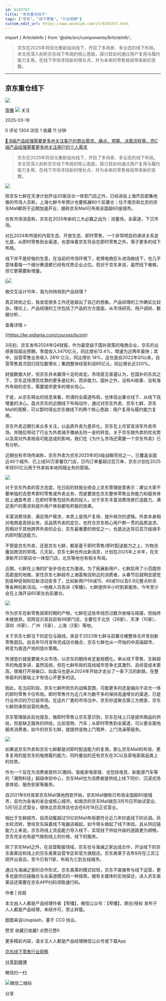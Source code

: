 ```yaml
---
id: 6193747
title: "京东重仓线下"
tags: ["京东", "线下零售", "行业观察"]
custom_edit_url: https://www.woshipm.com/it/6193747.html
---
```

import { ArticleInfo } from '@site/src/components/ArticleInfo';

<ArticleInfo
    author="窄播"
    authorLink="https://www.woshipm.com/u/1521537"
    published="2025-03-18"
    views={1304}
    comments={0}
    collects={1}
/>

> 京东在2025年将目光重新投向线下，开启了多场景、多业态的线下布局。本文将深入剖析京东线下布局的核心思路，探讨其如何通过用户复用与履约能力复用，在线下市场寻找新的增长点，并为未来的零售格局带来新的变数。

---

## 京东重仓线下

[![](https://static.woshipm.com/view/woshipm_api_def_20230601112921_4944.png?imageView2/1/w/72/h/72/q/100)](https://www.woshipm.com/u/1521537)

[窄播](https://www.woshipm.com/u/1521537) ![](https://static.woshipm.com/tag/1122_1@2x.png) 关注

2025-03-18

0 评论 1304 浏览 1 收藏 11 分钟

[🔗 B端产品经理需要更多地关注客户的商业需求、痛点、预算、决策流程等，而C端产品经理需要更多地关注用户的个人需求](https://ke.qidianla.com/courses/bcpm)

> 京东在2025年将目光重新投向线下，开启了多场景、多业态的线下布局。本文将深入剖析京东线下布局的核心思路，探讨其如何通过用户复用与履约能力复用，在线下市场寻找新的增长点，并为未来的零售格局带来新的变数。

![](https://image.woshipm.com/2025/01/03/482d9512-c9a0-11ef-828a-00163e1bca14.png)

除京东七鲜在天津计划开设20家店仓一体型门店之外，已经进驻上海开启密集地推的市场人员称，上海七鲜今年预计也要拓展60个前置仓；位于南京和北京的京东Mall都将于近期加速开业，据称京东Mall已布局全国超60座城市。

也有市场消息称，京东在2025年新的三大必赢之战为：流量场，全渠道，下沉市场。

对比2024年所提的内容生态、开放生态、即时零售，一个非常明显的递进关系变化是，从即时零售到全渠道，也意味着京东将会在即时零售之外，落子更多的线下布局。

线下并不是好做的生意，在当前的市场环境下，老牌电商巨头进场做线下，也几乎意味着每一个细分赛道都已经有优势企业占位。但对于京东来说，虽然线下难做，但它更需要新增量。

[![](https://image.woshipm.com/2023/08/02/769bf6f4-30e6-11ee-b3cb-00163e0b5ff3.png)

做交互设计10年，我为何转岗到产品经理？

真正转岗之后，我发现很多工作还是超出了自己的想象。产品经理的工作确实比较杂。理论上，产品经理的工作包括了产品的方方面面，从市场研究、用户调研、数据分析...

查看详情 >

](https://ke.qidianla.com/courses/bcpm)

3月初，京东发布2024年Q4财报，作为最受益于国补政策的电商企业，京东的业绩表现超出预期，季度收入3470亿元，同比增长13.4%，增速为近两年最快；其中，自营零售业务收入 2810 亿元，同比增长 14%，这也是自2022年Q1以来，自营零售首次回归双位数增长；集团整体经营利润85亿元，同比增长近320%。

财报数据大好，但京东并未赢得十足的肯定。市场意见普遍认为，在国补的东风之下，京东这场漂亮仗靠的更多是红利，而非能力。国补之外，没有AI故事、没有海外布局的京东，需要提供更多的增长信心。

于是，从京东释出的信息来看，所谓的全渠道布局，也体现出重仓线下、从线下找增量的决心。盘点京东的近期线下布局动作，通过对京东外卖、京东七鲜、京东Mall的观察，可以暂时得出京东做线下的两个核心思路：用户复用与履约能力复用。

京东外卖近期引来众多关注，以品质外卖为差异化，京东在上月官宣进军外卖市场，并随后带动了行业为外卖骑手缴纳五险一金的转变。关于京东做外卖的优劣势以及其对外卖格局可能造成的影响，我们在《为什么市场还需要一个京东外卖》已有分析。

近期也有市场传闻称，京东外卖为京东2025年的S级战略项目之一，已覆盖全国近40个城市、已上线50万家餐饮门店，日均订单量超过百万单，京东计划在2025年将50亿元用于外卖和本地同城业务的营销。

![](https://image.woshipm.com/2025/03/17/e3b63d9c-0319-11f0-8814-00163e09d72f.jpg)

对于京东外卖的官方态度，在日前的财报业绩会上京东管理层曾表示：建议大家不要单独的去思考即时零售或外卖业务，而是要放在京东整体零售业务能力和服务体验上通盘考虑；在即时零售包括外卖的投入，对于京东丰富消费场景打造能力，满足用户的需求和提升用户体验都有积极的效果。

丰富消费场景、满足用户需求，本质上是用户复用、提升频次的逻辑。外卖本身相对电商是高频业务，且品质外卖的定位，也符合京东核心用户群一贯的品质追求。而相对于其他跨界外卖的企业，京东最重要的倚仗之一，也是达达背后百万级骑手的即时配送能力。

不管是京东外卖，还是京东七鲜，都是基于即时零售/即时配送能力之上，为物流叠加商流的举措。几天前，京东七鲜也传出新消息，计划在2025年上半年，在天津新开20家店仓一体型门店，北京等地也有相关布局。

近期，七鲜在上海的扩张步伐也尤为激进。为了拓展新用户，七鲜启用了小范围但高密度的地推。家住京东七鲜超市上海荟聚店附近的消费者，从春节后就明显感觉到各种促销和拉新活动变多了，比如新用户59减15、49减10以及0.9元整点秒杀等各种拉新活动。一地推人员告诉《窄播》，七鲜提供半小时到家服务，今年至少会在上海开设60家左右前置仓。

![](https://image.woshipm.com/2025/03/17/e474017e-0319-11f0-8814-00163e09d72f.png)

作为京东在新零售探索时期的产物，七鲜在这些年经历过数次收缩与摇摆，但始终未被放弃。官网显示其目前有68家门店，主要位于北京（28家）、天津（10家）、深圳（6家）、广州（5家）、上海（2家）等地。

关于京东七鲜当下的定位与路线，来自于2023年七鲜与前置仓被整体合并至创新零售部后。自去年10月宣布完成店仓融合，京东七鲜也从一开始的中高端超市，转变为直连产地的低价策略。

所谓低价就是要做大众市场，以京东的期待肯定是规模化。单从线下零售、生鲜超市的角度来讲，虽然高频，但在七鲜布局的高线城市竞争尤其激烈、且经营成本更高，很难打开突破口，如盒马也是从2024年开始才走出了一条下沉的新路，在整体盈利的基础上才有信心开更多的店。

因此，在当前阶段，京东七鲜所担负的战略意图，可能更多的还是偏向于店仓一体的即时零售卡位布局。即时零售作为近几年为数不多的保持高速增长的渠道，已是行业共识的万亿级市场。在这片广袤的市场当中，京东秒送聚合第三方商家，京东七鲜则承担自营的角色。

京东管理层此前也提及，做即时零售让京东意识到，京东在线上只是提供商品的供给，但是缺乏服务的供给，比如宠物、汽车；从即时零售到全渠道，可以更全面地服务消费者。如今的京东七鲜，就提供宠物上门喂养、上门洗澡等服务。

![](https://image.woshipm.com/2025/03/17/e545ec84-0319-11f0-8814-00163e09d72f.jpg)

如果说京东外卖和京东七鲜都是对即时配送能力的复用，那么京东Mall的布局，更多复用的是京东的电商履约能力，同时叠加的还有京东在3C以及家电家居品类上的优势。

作为一个旨在为消费者提供3C数码、智能家电家居、也包括电竞、新能源汽车等的「潮购科技」超级体验中心，京东Mall也为消费者提供线上线下同价、沉浸式场景体验、服务到家等服务。

自2021年9月首家京东Mall落地西安开始，京东Mall据称已布局全国超60座城市，且均为各省的省会或核心城市。如南京的京东Mall就在3月15日开始试营业、5月1日正式营业，很快北京双井店也会在6月18日正式营业。

相比于生鲜超市，投资动辄超过10亿的Mall布局更符合近几年抄底线下的论调。风水轮流转，曾经京东踩着线下电器店崛起，如今带头做起了线下体验。且从供应链能力上来说，京东将线上货品能力导入线下、实现线下供给升级的道路更为顺畅，京东完全也有底气做到线上的价格、线下的服务。

除了京东Mall之外，在自营鞋服领域，京东也与海澜之家达成合作，开设线下的京东奥莱店和线上的京东奥莱自营专区和官方旗舰店。京东奥莱于去年9月在江苏江阴开出首店，至今已有11家，布局为三到五线城市。

通过与海澜之家的合作形式，京东奥莱的模式较轻，京东不直接参与线下运营，更多也是供应链融合与全渠道模式的一种探索。据有关媒体的实地探访，进入京东奥莱店还需要在京东APP扫码领取通行码。

作者 | 肖超

本文由人人都是产品经理作者【窄播】，微信公众号：【窄播】，原创/授权 发布于人人都是产品经理，未经许可，禁止转载。

题图来自Unsplash，基于 CC0 协议。

赞赏 收藏已收藏1 点赞已赞0

更多精彩内容，请关注人人都是产品经理微信公众号或下载App

[京东](https://www.woshipm.com/tag/%e4%ba%ac%e4%b8%9c)[线下零售](https://www.woshipm.com/tag/%e7%ba%bf%e4%b8%8b%e9%9b%b6%e5%94%ae)[行业观察](https://www.woshipm.com/tag/%e8%a1%8c%e4%b8%9a%e8%a7%82%e5%af%9f)

[分享到微博](https://service.weibo.com/share/share.php?appkey=2775287854&title=京东重仓线下&url=https://www.woshipm.com/it/6193747.html&pic=https://image.woshipm.com/2025/01/03/482d9512-c9a0-11ef-828a-00163e1bca14.png)

微信扫一扫

![微信二维码](https://api.pwmqr.com/qrcode/create/?url=https://www.woshipm.com/it/6193747.html)

分享